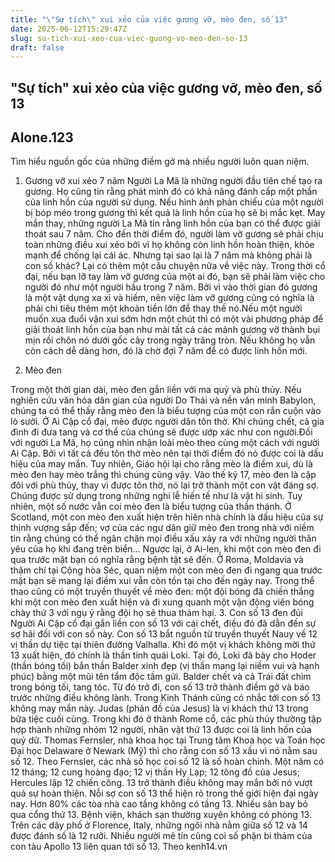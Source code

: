 ```yaml
---
title: "\"Sự tích\" xui xẻo của việc gương vỡ, mèo đen, số 13"
date: 2025-06-12T15:29:47Z
slug: su-tich-xui-xeo-cua-viec-guong-vo-meo-den-so-13
draft: false
---
```


## "Sự tích" xui xẻo của việc gương vỡ, mèo đen, số 13

## Alone.123

Tìm hiểu nguồn gốc của những điềm gở mà nhiều người luôn quan niệm. 
1. Gương vỡ xui xẻo 7 năm
Người La Mã là những người đầu tiên chế tạo ra gương. Họ cũng tin rằng phát minh đó có khả năng đánh cắp một phần của linh hồn của người sử dụng. Nếu hình ảnh phản chiếu của một người bị bóp méo trong gương thì kết quả là linh hồn của họ sẽ bị mắc kẹt. May mắn thay, những người La Mã tin rằng linh hồn của bạn có thể được giải thoát sau 7 năm. Cho đến thời điểm đó, người làm vỡ gương sẽ phải chịu toàn những điều xui xẻo bởi vì họ không còn linh hồn hoàn thiện, khỏe mạnh để chống lại cái ác. Nhưng tại sao lại là 7 năm mà không phải là con số khác? Lại có thêm một câu chuyện nữa về việc này. Trong thời cổ đại, nếu bạn lỡ tay làm vỡ gương của một ai đó, bạn sẽ phải làm việc cho người đó như một người hầu trong 7 năm. Bởi vì vào thời gian đó gương là một vật dụng xa xỉ và hiếm, nên việc làm vỡ gương cũng có nghĩa là phải chi tiêu thêm một khoản tiền lớn để thay thế nó.
​Nếu một người muốn xua đuổi vận xui sớm hơn một chút thì có một vài phương pháp để giải thoát linh hồn của bạn như mài tất cả các mảnh gương vỡ thành bụi mịn rồi chôn nó dưới gốc cây trong ngày trăng tròn. Nếu không họ vẫn còn cách dễ dàng hơn, đó là chờ đợi 7 năm để có được linh hồn mới.

2. Mèo đen

Trong một thời gian dài, mèo đen gắn liền với ma quỷ và phù thủy. Nếu nghiên cứu văn hóa dân gian của người Do Thái và nền văn minh Babylon, chúng ta có thể thấy rằng mèo đen là biểu tượng của một con rắn cuộn vào lò sưởi. Ở Ai Cập cổ đại, mèo được người dân tôn thờ. Khi chúng chết, cả gia đình đi đưa tang và cơ thể của chúng sẽ được ướp xác như con người.
​Đối với người La Mã, họ cũng nhìn nhận loài mèo theo cùng một cách với người Ai Cập. Bởi vì tất cả đều tôn thờ mèo nên tại thời điểm đó nó được coi là dấu hiệu của may mắn. Tuy nhiên, Giáo hội lại cho rằng mèo là điềm xui, dù là mèo đen hay mèo trắng thì chúng cũng vậy. Vào thế kỷ 17, mèo đen là cặp đôi với phù thủy, thay vì được tôn thờ, nó lại trở thành một con vật đáng sợ. Chúng được sử dụng trong những nghi lễ hiến tế như là vật hi sinh.
​Tuy nhiên, một số nước vẫn coi mèo đen là biểu tượng của thần thánh. Ở Scotland, một con mèo đen xuất hiện trên hiên nhà chính là dấu hiệu của sự thịnh vượng sắp đến; vợ của các ngư dân giữ mèo đen trong nhà với niềm tin rằng chúng có thể ngăn chặn mọi điều xấu xảy ra với những người thân yêu của họ khi đang trên biển... Ngược lại, ở Ai-len, khi một con mèo đen đi qua trước mặt bạn có nghĩa rằng bệnh tật sẽ đến. Ở Roma, Moldavia và thậm chí tại Cộng hòa Séc, quan niệm một con mèo đen đi ngang qua trước mặt bạn sẽ mang lại điềm xui vẫn còn tồn tại cho đến ngày nay. Trong thể thao cũng có một truyền thuyết về mèo đen: một đội bóng đã chiến thắng khi một con mèo đen xuất hiện và đi xung quanh một vận động viên bóng chày thứ 3 với ngụ ý rằng đội họ sẽ thua thảm hại.
3. Con số 13 đen đủi
Người Ai Cập cổ đại gắn liền con số 13 với cái chết, điều đó đã dẫn đến sự sợ hãi đối với con số này. Con số 13 bắt nguồn từ truyền thuyết Nauy về 12 vị thần dự tiệc tại thiên đường Valhalla. Khi đó một vị khách không mời thứ 13 xuất hiện, đó chính là thần tinh quái Loki. Tại đó, Loki đã bày cho Hoder (thần bóng tối) bắn thần Balder xinh đẹp (vị thần mang lại niềm vui và hạnh phúc) bằng một mũi tên tẩm độc tầm gửi. Balder chết và cả Trái đất chìm trong bóng tối, tang tóc. 
Từ đó trở đi, con số 13 trở thành điềm gở và báo trước những điều không lành. Trong Kinh Thánh cũng có nhắc tới con số 13 không may mắn này. Judas (phản đồ của Jesus) là vị khách thứ 13 trong bữa tiệc cuối cùng. Trong khi đó ở thành Rome cổ, các phù thủy thường tập hợp thành những nhóm 12 người, nhân vật thứ 13 được coi là linh hồn của quỷ dữ.
​Thomas Fernsler, nhà khoa học tại Trung tâm Khoa học và Toán học Đại học Delaware ở Newark (Mỹ) thì cho rằng con số 13 xấu vì nó nằm sau số 12. Theo Fernsler, các nhà số học coi số 12 là số hoàn chỉnh. Một năm có 12 tháng; 12 cung hoàng đạo; 12 vị thần Hy Lạp; 12 tông đồ của Jesus; Hercules lập 12 chiến công. 13 trở thành điều không may mắn bởi nó vượt quá sự hoàn thiện.
Nỗi sợ con số 13 thể hiện rõ trong thế giới hiện đại ngày nay. Hơn 80% các tòa nhà cao tầng không có tầng 13. Nhiều sân bay bỏ qua cổng thứ 13. Bệnh viện, khách sạn thường xuyên không có phòng 13. Trên các dãy phố ở Florence, Italy, những ngôi nhà nằm giữa số 12 và 14 được đánh số là 12 rưỡi. Nhiều người mê tín cũng coi số phận bi thảm của con tàu Apollo 13 liên quan tới số 13.
Theo kenh14.vn​